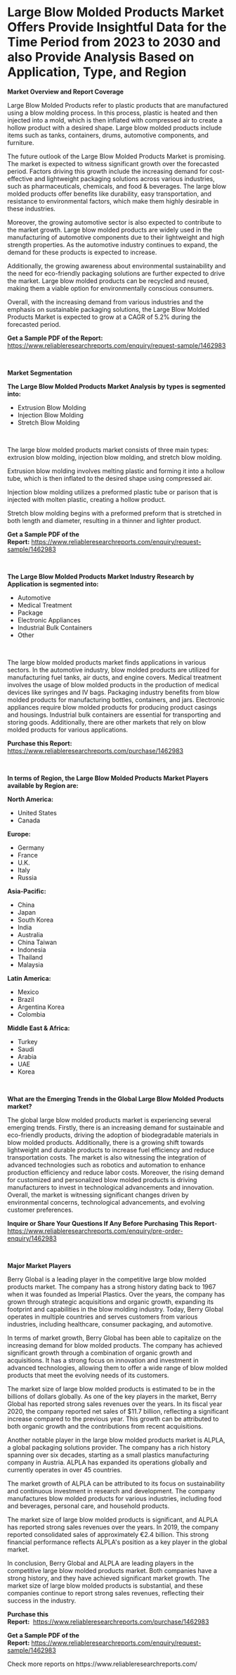 <p><h1>Large Blow Molded Products Market Offers Provide Insightful Data for the Time Period from 2023 to 2030 and also Provide Analysis Based on Application, Type, and Region</h1></p><p><strong>Market Overview and Report Coverage</strong></p>
<p><p>Large Blow Molded Products refer to plastic products that are manufactured using a blow molding process. In this process, plastic is heated and then injected into a mold, which is then inflated with compressed air to create a hollow product with a desired shape. Large blow molded products include items such as tanks, containers, drums, automotive components, and furniture.</p><p>The future outlook of the Large Blow Molded Products Market is promising. The market is expected to witness significant growth over the forecasted period. Factors driving this growth include the increasing demand for cost-effective and lightweight packaging solutions across various industries, such as pharmaceuticals, chemicals, and food & beverages. The large blow molded products offer benefits like durability, easy transportation, and resistance to environmental factors, which make them highly desirable in these industries.</p><p>Moreover, the growing automotive sector is also expected to contribute to the market growth. Large blow molded products are widely used in the manufacturing of automotive components due to their lightweight and high strength properties. As the automotive industry continues to expand, the demand for these products is expected to increase.</p><p>Additionally, the growing awareness about environmental sustainability and the need for eco-friendly packaging solutions are further expected to drive the market. Large blow molded products can be recycled and reused, making them a viable option for environmentally conscious consumers.</p><p>Overall, with the increasing demand from various industries and the emphasis on sustainable packaging solutions, the Large Blow Molded Products Market is expected to grow at a CAGR of 5.2% during the forecasted period.</p></p>
<p><strong>Get a Sample PDF of the Report:</strong> <a href="https://www.reliableresearchreports.com/enquiry/request-sample/1462983">https://www.reliableresearchreports.com/enquiry/request-sample/1462983</a></p>
<p>&nbsp;</p>
<p><strong>Market Segmentation</strong></p>
<p><strong>The Large Blow Molded Products Market Analysis by types is segmented into:</strong></p>
<p><ul><li>Extrusion Blow Molding</li><li>Injection Blow Molding</li><li>Stretch Blow Molding</li></ul></p>
<p>&nbsp;</p>
<p><p>The large blow molded products market consists of three main types: extrusion blow molding, injection blow molding, and stretch blow molding. </p><p>Extrusion blow molding involves melting plastic and forming it into a hollow tube, which is then inflated to the desired shape using compressed air. </p><p>Injection blow molding utilizes a preformed plastic tube or parison that is injected with molten plastic, creating a hollow product.</p><p>Stretch blow molding begins with a preformed preform that is stretched in both length and diameter, resulting in a thinner and lighter product.</p></p>
<p><strong>Get a Sample PDF of the Report:</strong>&nbsp;<a href="https://www.reliableresearchreports.com/enquiry/request-sample/1462983">https://www.reliableresearchreports.com/enquiry/request-sample/1462983</a></p>
<p>&nbsp;</p>
<p><strong>The Large Blow Molded Products Market Industry Research by Application is segmented into:</strong></p>
<p><ul><li>Automotive</li><li>Medical Treatment</li><li>Package</li><li>Electronic Appliances</li><li>Industrial Bulk Containers</li><li>Other</li></ul></p>
<p>&nbsp;</p>
<p><p>The large blow molded products market finds applications in various sectors. In the automotive industry, blow molded products are utilized for manufacturing fuel tanks, air ducts, and engine covers. Medical treatment involves the usage of blow molded products in the production of medical devices like syringes and IV bags. Packaging industry benefits from blow molded products for manufacturing bottles, containers, and jars. Electronic appliances require blow molded products for producing product casings and housings. Industrial bulk containers are essential for transporting and storing goods. Additionally, there are other markets that rely on blow molded products for various applications.</p></p>
<p><strong>Purchase this Report:</strong>&nbsp; <a href="https://www.reliableresearchreports.com/purchase/1462983">https://www.reliableresearchreports.com/purchase/1462983</a></p>
<p>&nbsp;</p>
<p><strong>In terms of Region, the Large Blow Molded Products Market Players available by Region are:</strong></p>
<p>
    <p> <strong> North America: </strong>
        <ul>
            <li>United States</li>
            <li>Canada</li>
        </ul>
        </p> 
    <p> <strong> Europe: </strong>
        <ul>
            <li>Germany</li>
            <li>France</li>
            <li>U.K.</li>
            <li>Italy</li>
            <li>Russia</li>
        </ul>
        </p> 
    <p> <strong> Asia-Pacific: </strong>
        <ul>
            <li>China</li>
            <li>Japan</li>
            <li>South Korea</li>
            <li>India</li>
            <li>Australia</li>
            <li>China Taiwan</li>
            <li>Indonesia</li>
            <li>Thailand</li>
            <li>Malaysia</li>
        </ul>
        </p> 
    <p> <strong> Latin America: </strong>
        <ul>
            <li>Mexico</li>
            <li>Brazil</li>
            <li>Argentina Korea</li>
            <li>Colombia</li>
        </ul>
        </p> 
    <p> <strong> Middle East & Africa: </strong>
        <ul>
            <li>Turkey</li>
            <li>Saudi</li>
            <li>Arabia</li>
            <li>UAE</li>
            <li>Korea</li>
        </ul>
    </p>
    </p>
<p>&nbsp;</p>
<p><strong>What are the Emerging Trends in the Global Large Blow Molded Products market?</strong></p>
<p><p>The global large blow molded products market is experiencing several emerging trends. Firstly, there is an increasing demand for sustainable and eco-friendly products, driving the adoption of biodegradable materials in blow molded products. Additionally, there is a growing shift towards lightweight and durable products to increase fuel efficiency and reduce transportation costs. The market is also witnessing the integration of advanced technologies such as robotics and automation to enhance production efficiency and reduce labor costs. Moreover, the rising demand for customized and personalized blow molded products is driving manufacturers to invest in technological advancements and innovation. Overall, the market is witnessing significant changes driven by environmental concerns, technological advancements, and evolving customer preferences.</p></p>
<p><strong>Inquire or Share Your Questions If Any Before Purchasing This Report</strong>- <a href="https://www.reliableresearchreports.com/enquiry/pre-order-enquiry/1462983">https://www.reliableresearchreports.com/enquiry/pre-order-enquiry/1462983</a></p>
<p>&nbsp;</p>
<p><strong>Major Market Players</strong></p>
<p><p>Berry Global is a leading player in the competitive large blow molded products market. The company has a strong history dating back to 1967 when it was founded as Imperial Plastics. Over the years, the company has grown through strategic acquisitions and organic growth, expanding its footprint and capabilities in the blow molding industry. Today, Berry Global operates in multiple countries and serves customers from various industries, including healthcare, consumer packaging, and automotive.</p><p>In terms of market growth, Berry Global has been able to capitalize on the increasing demand for blow molded products. The company has achieved significant growth through a combination of organic growth and acquisitions. It has a strong focus on innovation and investment in advanced technologies, allowing them to offer a wide range of blow molded products that meet the evolving needs of its customers.</p><p>The market size of large blow molded products is estimated to be in the billions of dollars globally. As one of the key players in the market, Berry Global has reported strong sales revenues over the years. In its fiscal year 2020, the company reported net sales of $11.7 billion, reflecting a significant increase compared to the previous year. This growth can be attributed to both organic growth and the contributions from recent acquisitions.</p><p>Another notable player in the large blow molded products market is ALPLA, a global packaging solutions provider. The company has a rich history spanning over six decades, starting as a small plastics manufacturing company in Austria. ALPLA has expanded its operations globally and currently operates in over 45 countries.</p><p>The market growth of ALPLA can be attributed to its focus on sustainability and continuous investment in research and development. The company manufactures blow molded products for various industries, including food and beverages, personal care, and household products.</p><p>The market size of large blow molded products is significant, and ALPLA has reported strong sales revenues over the years. In 2019, the company reported consolidated sales of approximately €2.4 billion. This strong financial performance reflects ALPLA's position as a key player in the global market.</p><p>In conclusion, Berry Global and ALPLA are leading players in the competitive large blow molded products market. Both companies have a strong history, and they have achieved significant market growth. The market size of large blow molded products is substantial, and these companies continue to report strong sales revenues, reflecting their success in the industry.</p></p>
<p><strong>Purchase this Report:</strong>&nbsp;&nbsp;<a href="https://www.reliableresearchreports.com/purchase/1462983">https://www.reliableresearchreports.com/purchase/1462983</a></p>
<p></p>
<p><strong>Get a Sample PDF of the Report:</strong>&nbsp;<a href="https://www.reliableresearchreports.com/enquiry/request-sample/1462983">https://www.reliableresearchreports.com/enquiry/request-sample/1462983</a></p>
<p>Check more reports on https://www.reliableresearchreports.com/</p>